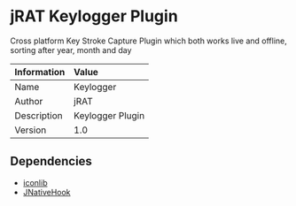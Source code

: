 # jRAT Keylogger Plugin

Cross platform Key Stroke Capture Plugin which both works live and offline, sorting after year, month and day

| Information	| Value
| ---           |:---
| Name			| Keylogger
| Author     	| jRAT
| Description   | Keylogger Plugin
| Version		| 1.0

## Dependencies

- [iconlib](https://github.com/redpois0n/iconlib)
- [JNativeHook](https://github.com/kwhat/jnativehook)
